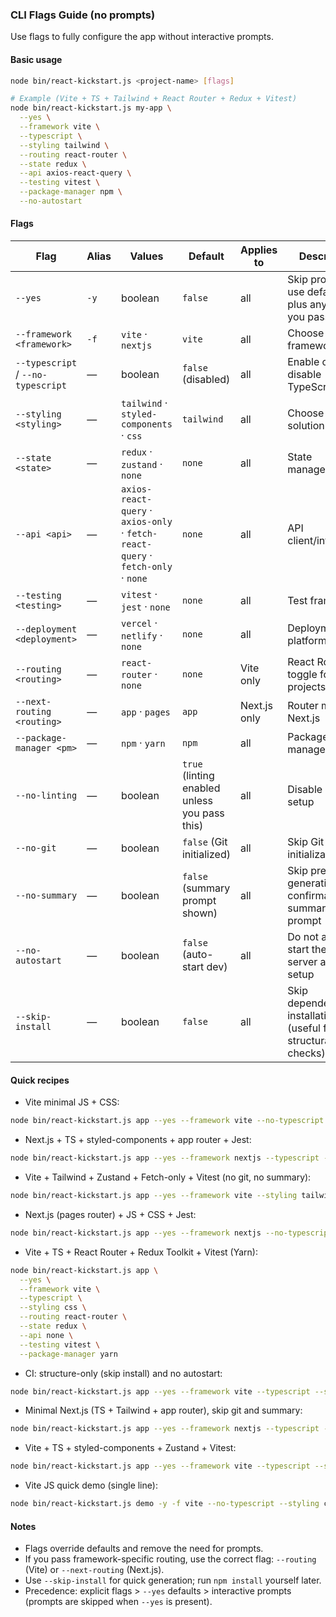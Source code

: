 ### CLI Flags Guide (no prompts)

Use flags to fully configure the app without interactive prompts.

#### Basic usage

```bash
node bin/react-kickstart.js <project-name> [flags]

# Example (Vite + TS + Tailwind + React Router + Redux + Vitest)
node bin/react-kickstart.js my-app \
  --yes \
  --framework vite \
  --typescript \
  --styling tailwind \
  --routing react-router \
  --state redux \
  --api axios-react-query \
  --testing vitest \
  --package-manager npm \
  --no-autostart
```

#### Flags

| Flag                               | Alias | Values                                                                           | Default                                       | Applies to   | Description                                                       |
| ---------------------------------- | ----- | -------------------------------------------------------------------------------- | --------------------------------------------- | ------------ | ----------------------------------------------------------------- |
| `--yes`                            | `-y`  | boolean                                                                          | `false`                                       | all          | Skip prompts; use defaults plus any flags you pass                |
| `--framework <framework>`          | `-f`  | `vite` · `nextjs`                                                                | `vite`                                        | all          | Choose the framework                                              |
| `--typescript` / `--no-typescript` | —     | boolean                                                                          | `false` (disabled)                            | all          | Enable or disable TypeScript                                      |
| `--styling <styling>`              | —     | `tailwind` · `styled-components` · `css`                                         | `tailwind`                                    | all          | Choose styling solution                                           |
| `--state <state>`                  | —     | `redux` · `zustand` · `none`                                                     | `none`                                        | all          | State management                                                  |
| `--api <api>`                      | —     | `axios-react-query` · `axios-only` · `fetch-react-query` · `fetch-only` · `none` | `none`                                        | all          | API client/integration                                            |
| `--testing <testing>`              | —     | `vitest` · `jest` · `none`                                                       | `none`                                        | all          | Test framework                                                    |
| `--deployment <deployment>`        | —     | `vercel` · `netlify` · `none`                                                    | `none`                                        | all          | Deployment platform setup                                         |
| `--routing <routing>`              | —     | `react-router` · `none`                                                          | `none`                                        | Vite only    | React Router toggle for Vite projects                             |
| `--next-routing <routing>`         | —     | `app` · `pages`                                                                  | `app`                                         | Next.js only | Router mode for Next.js                                           |
| `--package-manager <pm>`           | —     | `npm` · `yarn`                                                                   | `npm`                                         | all          | Package manager                                                   |
| `--no-linting`                     | —     | boolean                                                                          | `true` (linting enabled unless you pass this) | all          | Disable ESLint setup                                              |
| `--no-git`                         | —     | boolean                                                                          | `false` (Git initialized)                     | all          | Skip Git initialization                                           |
| `--no-summary`                     | —     | boolean                                                                          | `false` (summary prompt shown)                | all          | Skip pre-generation confirmation summary prompt                   |
| `--no-autostart`                   | —     | boolean                                                                          | `false` (auto-start dev)                      | all          | Do not auto-start the dev server after setup                      |
| `--skip-install`                   | —     | boolean                                                                          | `false`                                       | all          | Skip dependency installation (useful for CI/QA structural checks) |

#### Quick recipes

- Vite minimal JS + CSS:

```bash
node bin/react-kickstart.js app --yes --framework vite --no-typescript --styling css --routing none --state none --api none --testing none
```

- Next.js + TS + styled-components + app router + Jest:

```bash
node bin/react-kickstart.js app --yes --framework nextjs --typescript --styling styled-components --next-routing app --testing jest --deployment vercel
```

- Vite + Tailwind + Zustand + Fetch-only + Vitest (no git, no summary):

```bash
node bin/react-kickstart.js app --yes --framework vite --styling tailwind --state zustand --api fetch-only --testing vitest --no-git --no-summary
```

- Next.js (pages router) + JS + CSS + Jest:

```bash
node bin/react-kickstart.js app --yes --framework nextjs --no-typescript --styling css --next-routing pages --testing jest
```

- Vite + TS + React Router + Redux Toolkit + Vitest (Yarn):

```bash
node bin/react-kickstart.js app \
  --yes \
  --framework vite \
  --typescript \
  --styling css \
  --routing react-router \
  --state redux \
  --api none \
  --testing vitest \
  --package-manager yarn
```

- CI: structure-only (skip install) and no autostart:

```bash
node bin/react-kickstart.js app --yes --framework vite --typescript --styling tailwind --skip-install --no-autostart
```

- Minimal Next.js (TS + Tailwind + app router), skip git and summary:

```bash
node bin/react-kickstart.js app --yes --framework nextjs --typescript --styling tailwind --next-routing app --no-git --no-summary
```

- Vite + TS + styled-components + Zustand + Vitest:

```bash
node bin/react-kickstart.js app --yes --framework vite --typescript --styling styled-components --state zustand --testing vitest
```

- Vite JS quick demo (single line):

```bash
node bin/react-kickstart.js demo -y -f vite --no-typescript --styling css --routing none --state none --api none --testing none
```

#### Notes

- Flags override defaults and remove the need for prompts.
- If you pass framework-specific routing, use the correct flag: `--routing` (Vite) or `--next-routing` (Next.js).
- Use `--skip-install` for quick generation; run `npm install` yourself later.
- Precedence: explicit flags > `--yes` defaults > interactive prompts (prompts are skipped when `--yes` is present).
